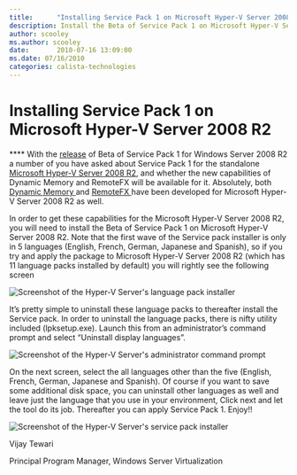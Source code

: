 ```yaml
---
title:      "Installing Service Pack 1 on Microsoft Hyper-V Server 2008 R2"
description: Install the Beta of Service Pack 1 on Microsoft Hyper-V Server 2008 R2 to get the new capabilities of Dynamic Memory and RemoteFX.
author: scooley
ms.author: scooley
date:       2010-07-16 13:09:00
ms.date: 07/16/2010
categories: calista-technologies
---
```

# Installing Service Pack 1 on Microsoft Hyper-V Server 2008 R2

**** With the [release](https://www.microsoft.com/windowsserver2008/en/us/trial-software.aspx) of Beta of Service Pack 1 for Windows Server 2008 R2 a number of you have asked about Service Pack 1 for the standalone [Microsoft Hyper-V Server 2008 R2](https://www.microsoft.com/hyper-v-server/en/us/default.aspx), and whether the new capabilities of Dynamic Memory and RemoteFX will be available for it. Absolutely, both [Dynamic Memory ](https://download.microsoft.com/download/E/0/5/E05DF049-8220-4AEE-818B-786ADD9B434E/Implementing_and_Configuring_Dynamic_Memory.docx)and [RemoteFX ](https://blogs.technet.com/b/virtualization/archive/2010/03/18/explaining-microsoft-remotefx.aspx)have been developed for Microsoft Hyper-V Server 2008 R2 as well. 

In order to get these capabilities for the Microsoft Hyper-V Server 2008 R2, you will need to install the Beta of Service Pack 1 on Microsoft Hyper-V Server 2008 R2. Note that the first wave of the Service pack installer is only in 5 languages (English, French, German, Japanese and Spanish), so if you try and apply the package to Microsoft Hyper-V Server 2008 R2 (which has 11 language packs installed by default) you will rightly see the following screen

![Screenshot of the Hyper-V Server's language pack installer](https://msdnshared.blob.core.windows.net/media/TNBlogsFS/prod.evol.blogs.technet.com/CommunityServer.Blogs.Components.WeblogFiles/00/00/00/50/45/5125.install.jpg)

It’s pretty simple to uninstall these language packs to thereafter install the Service pack. In order to uninstall the language packs, there is nifty utility included (lpksetup.exe). Launch this from an administrator’s command prompt and select “Uninstall display languages”. 

![Screenshot of the Hyper-V Server's administrator command prompt](https://msdnshared.blob.core.windows.net/media/TNBlogsFS/prod.evol.blogs.technet.com/CommunityServer.Blogs.Components.WeblogFiles/00/00/00/50/45/3122.lpksetup.JPG)

On the next screen, select the all languages other than the five (English, French, German, Japanese and Spanish). Of course if you want to save some additional disk space, you can uninstall other languages as well and leave just the language that you use in your environment, Click next and let the tool do its job. Thereafter you can apply Service Pack 1. Enjoy!!

![Screenshot of the Hyper-V Server's service pack installer](https://msdnshared.blob.core.windows.net/media/TNBlogsFS/prod.evol.blogs.technet.com/CommunityServer.Blogs.Components.WeblogFiles/00/00/00/50/45/0844.select.jpg)

Vijay Tewari

Principal Program Manager, Windows Server Virtualization
